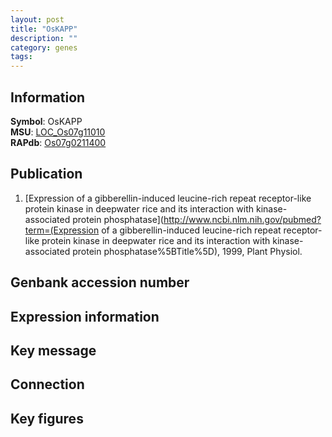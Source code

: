```yaml
---
layout: post
title: "OsKAPP"
description: ""
category: genes
tags: 
---
```


## Information
__Symbol__: OsKAPP  
__MSU__: [LOC_Os07g11010](http://rice.plantbiology.msu.edu/cgi-bin/ORF_infopage.cgi?orf=LOC_Os07g11010)  
__RAPdb__: [Os07g0211400](http://rapdb.dna.affrc.go.jp/viewer/gbrowse_details/irgsp1?name=Os07g0211400)  

## Publication
1. [Expression of a gibberellin-induced leucine-rich repeat receptor-like protein kinase in deepwater rice and its interaction with kinase-associated protein phosphatase](http://www.ncbi.nlm.nih.gov/pubmed?term=(Expression of a gibberellin-induced leucine-rich repeat receptor-like protein kinase in deepwater rice and its interaction with kinase-associated protein phosphatase%5BTitle%5D), 1999, Plant Physiol.

## Genbank accession number

## Expression information

## Key message

## Connection

## Key figures


